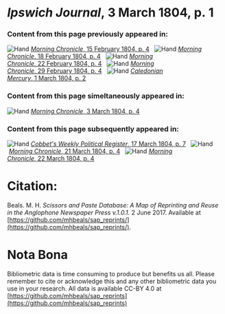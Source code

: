 # *Ipswich Journal*, 3 March 1804, p. 1  
  
### Content from this page previously appeared in:  
![Hand](http://scissorsandpaste.net/wp-content/uploads/2017/06/smallhandpointer.png) [*Morning Chronicle*, 15 February 1804, p. 4](https://mhbeals.github.io/sap_html/Morning-Chronicle/Morning-Chronicle-15-February-1804-p-4)  
![Hand](http://scissorsandpaste.net/wp-content/uploads/2017/06/smallhandpointer.png) [*Morning Chronicle*, 18 February 1804, p. 4](https://mhbeals.github.io/sap_html/Morning-Chronicle/Morning-Chronicle-18-February-1804-p-4)  
![Hand](http://scissorsandpaste.net/wp-content/uploads/2017/06/smallhandpointer.png) [*Morning Chronicle*, 22 February 1804, p. 4](https://mhbeals.github.io/sap_html/Morning-Chronicle/Morning-Chronicle-22-February-1804-p-4)  
![Hand](http://scissorsandpaste.net/wp-content/uploads/2017/06/smallhandpointer.png) [*Morning Chronicle*, 29 February 1804, p. 4](https://mhbeals.github.io/sap_html/Morning-Chronicle/Morning-Chronicle-29-February-1804-p-4)  
![Hand](http://scissorsandpaste.net/wp-content/uploads/2017/06/smallhandpointer.png) [*Caledonian Mercury*, 1 March 1804, p. 2](https://mhbeals.github.io/sap_html/Caledonian-Mercury/Caledonian-Mercury-1-March-1804-p-2)  
  
### Content from this page simeltaneously appeared in:  
![Hand](http://scissorsandpaste.net/wp-content/uploads/2017/06/smallhandpointer.png) [*Morning Chronicle*, 3 March 1804, p. 4](https://mhbeals.github.io/sap_html/Morning-Chronicle/Morning-Chronicle-3-March-1804-p-4)  
  
### Content from this page subsequently appeared in:  
![Hand](http://scissorsandpaste.net/wp-content/uploads/2017/06/smallhandpointer.png) [*Cobbet's Weekly Political Register*, 17 March 1804, p. 7](https://mhbeals.github.io/sap_html/Cobbet's-Weekly-Political-Register/Cobbet's-Weekly-Political-Register-17-March-1804-p-7)  
![Hand](http://scissorsandpaste.net/wp-content/uploads/2017/06/smallhandpointer.png) [*Morning Chronicle*, 21 March 1804, p. 4](https://mhbeals.github.io/sap_html/Morning-Chronicle/Morning-Chronicle-21-March-1804-p-4)  
![Hand](http://scissorsandpaste.net/wp-content/uploads/2017/06/smallhandpointer.png) [*Morning Chronicle*, 22 March 1804, p. 4](https://mhbeals.github.io/sap_html/Morning-Chronicle/Morning-Chronicle-22-March-1804-p-4)  


# Citation: 

Beals. M. H. *Scissors and Paste Database: A Map of Reprinting and Reuse in the Anglophone Newspaper Press v.1.0.1.* 2 June 2017. Available at [https://github.com/mhbeals/sap_reprints/](https://github.com/mhbeals/sap_reprints/). 

# Nota Bona

Bibliometric data is time consuming to produce but benefits us all. Please remember to cite or acknowledge this and any other bibliometric data you use in your research. All data is available CC-BY 4.0 at [https://github.com/mhbeals/sap_reprints](https://github.com/mhbeals/sap_reprints)